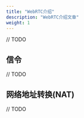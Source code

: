 ```yaml
---
title: "WebRTC介绍"
description: "WebRTC介绍文章"
weight: 1
---
```

// TODO

## 信令

// TODO

## 网络地址转换(NAT)

// TODO
